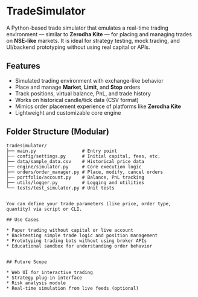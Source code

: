 # TradeSimulator

A Python-based trade simulator that emulates a real-time trading environment — similar to **Zerodha Kite** — for placing and managing trades on **NSE-like** markets. It is ideal for strategy testing, mock trading, and UI/backend prototyping without using real capital or APIs.


## Features

* Simulated trading environment with exchange-like behavior
* Place and manage **Market**, **Limit**, and **Stop** orders
* Track positions, virtual balance, PnL, and trade history
* Works on historical candle/tick data (CSV format)
* Mimics order placement experience of platforms like **Zerodha Kite**
* Lightweight and customizable core engine


## Folder Structure (Modular)

```
tradesimulator/
├── main.py                 # Entry point
├── config/settings.py      # Initial capital, fees, etc.
├── data/sample_data.csv    # Historical price data
├── engine/simulator.py     # Core execution logic
├── orders/order_manager.py # Place, modify, cancel orders
├── portfolio/account.py    # Balance, PnL tracking
├── utils/logger.py         # Logging and utilities
└── tests/test_simulator.py # Unit tests


You can define your trade parameters (like price, order type, quantity) via script or CLI.

## Use Cases

* Paper trading without capital or live account
* Backtesting simple trade logic and position management
* Prototyping trading bots without using broker APIs
* Educational sandbox for understanding order behavior


## Future Scope

* Web UI for interactive trading
* Strategy plug-in interface
* Risk analysis module
* Real-time simulation from live feeds (optional)
